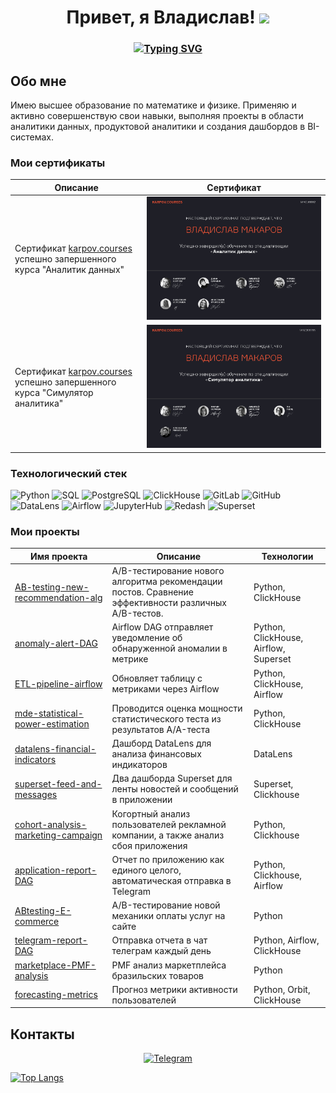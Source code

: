<h1 align="center">Привет, я Владислав!
<img src="https://github.com/blackcater/blackcater/raw/main/images/Hi.gif" height="32"/></h1>
<h3 align="center">
<a href="https://git.io/typing-svg"><img src="https://readme-typing-svg.demolab.com?font=Fira+Code&pause=1000&center=true&vCenter=true&width=435&lines=%D0%AF+%D0%90%D0%BD%D0%B0%D0%BB%D0%B8%D1%82%D0%B8%D0%BA+%D0%B4%D0%B0%D0%BD%D0%BD%D1%8B%D1%85" alt="Typing SVG" /></a></h3>

## Обо мне
Имею высшее образование по математике и физике. Применяю и активно совершенствую свои навыки, выполняя проекты в области аналитики данных, продуктовой аналитики и создания дашбордов в BI-системах.

### Мои сертификаты

| Описание | Сертификат |
|----------|------------|
|Сертификат [karpov.courses](https://karpov.courses/) успешно запершенного курса "Аналитик данных"|![аналитик данных](https://github.com/v-makarov-code/v-makarov-code/blob/main/certificatedataanalyst.jpg)|
|Сертификат [karpov.courses](https://karpov.courses/) успешно запершенного курса "Симулятор аналитика"|![симулятор аналитика](https://github.com/v-makarov-code/v-makarov-code/blob/main/analystsimulator_page-0001.jpg)|


### Технологический стек
                                                            
![Python](https://img.shields.io/badge/python-3670A0?style=flat&logo=python&logoColor=ffdd54)
![SQL](https://img.shields.io/badge/SQL-4479A1?style=flat&logo=postgresql&logoColor=white)
![PostgreSQL](https://img.shields.io/badge/postgresql-336791?style=flat&logo=postgresql&logoColor=white)
![ClickHouse](https://img.shields.io/badge/clickhouse-FFCC00?style=flat&logo=clickhouse&logoColor=black)
![GitLab](https://img.shields.io/badge/gitlab-FC6D26?style=flat&logo=gitlab&logoColor=white)
![GitHub](https://img.shields.io/badge/github-181717?style=flat&logo=github&logoColor=white)
![DataLens](https://img.shields.io/badge/datalens-0078D4?style=flat&logo=yandex&logoColor=white)
![Airflow](https://img.shields.io/badge/apache%20airflow-007A88?style=flat&logo=apache-airflow&logoColor=white)
![JupyterHub](https://img.shields.io/badge/jupyterhub-F37626?style=flat&logo=jupyter&logoColor=white)
![Redash](https://img.shields.io/badge/redash-E44C30?style=flat&logo=redash&logoColor=white)
![Superset](https://img.shields.io/badge/apache%20superset-00A1E0?style=flat&logo=apache-superset&logoColor=white)

### Мои проекты

| Имя проекта | Описание | Технологии |
|-------------|----------|------------|
| [AB-testing-new-recommendation-alg](https://github.com/v-makarov-code/AB-testing-new-recommendation-alg) | A/B-тестирование нового алгоритма рекомендации постов. Сравнение эффективности различных A/B-тестов. | Python, ClickHouse |
| [anomaly-alert-DAG](https://github.com/v-makarov-code/anomaly-alert-DAG) | Airflow DAG отправляет уведомление об обнаруженной аномалии в метрике | Python, ClickHouse, Airflow, Superset |
| [ETL-pipeline-airflow](https://github.com/v-makarov-code/ETL-pipeline-airflow) | Обновляет таблицу с метриками через Airflow | Python, ClickHouse, Airflow |
| [mde-statistical-power-estimation](https://github.com/v-makarov-code/mde-statistical-power-estimation)  | Проводится оценка мощности статистического теста из результатов A/A-теста | Python, ClickHouse |
| [datalens-financial-indicators](https://github.com/v-makarov-code/datalens-financial-indicators)  | Дашборд DataLens для анализа финансовых индикаторов | DataLens |
| [superset-feed-and-messages](https://github.com/v-makarov-code/superset-feed-and-messages)  | Два дашборда Superset для ленты новостей и сообщений в приложении | Superset, Clickhouse |
| [cohort-analysis-marketing-campaign](https://github.com/v-makarov-code/cohort-analysis-marketing-campaign)  | Когортный анализ пользователей рекламной компании, а также анализ сбоя приложения | Python, Clickhouse |
| [application-report-DAG](https://github.com/v-makarov-code/application-report-DAG)  | Отчет по приложению как единого целого, автоматическая отправка в Telegram | Python, Clickhouse, Airflow |
| [ABtesting-E-commerce](https://github.com/v-makarov-code/ABtesting-E-commerce)  | A/B-тестирование новой механики оплаты услуг на сайте | Python |
| [telegram-report-DAG](https://github.com/v-makarov-code/telegram-report-DAG)  | Отправка отчета в чат телеграм каждый день | Python, Airflow, ClickHouse |
| [marketplace-PMF-analysis](https://github.com/v-makarov-code/marketplace-PMF-analysis)  | PMF анализ маркетплейса бразильских товаров | Python|
| [forecasting-metrics](https://github.com/v-makarov-code/forecasting-metrics)  | Прогноз метрики активности пользователей | Python, Orbit, ClickHouse|

## Контакты 

<div id="badges" align="center">
  <a href="https://t.me/vlad_makar0v">
    <img src="https://img.shields.io/badge/Telegram-0088cc?style=for-the-badge&logo=telegram&logoColor=white" alt="Telegram"/>
  </a>
</div>


[![Top Langs](https://github-readme-stats.vercel.app/api/top-langs/?username=v-makarov-code&layout=compact)](https://github.com/anuraghazra/github-readme-stats)


